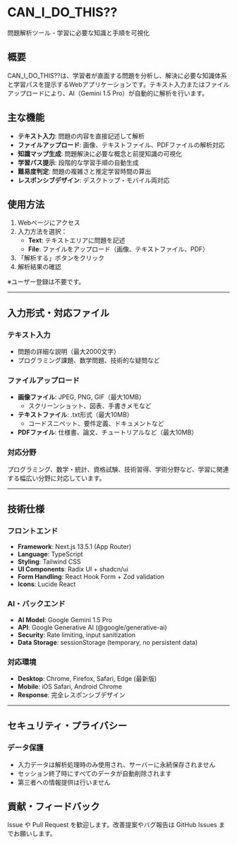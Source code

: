 # CAN_I_DO_THIS??

問題解析ツール - 学習に必要な知識と手順を可視化

## 概要

CAN_I_DO_THIS??は、学習者が直面する問題を分析し、解決に必要な知識体系と学習パスを提示するWebアプリケーションです。テキスト入力またはファイルアップロードにより、AI（Gemini 1.5 Pro）が自動的に解析を行います。

## 主な機能

- **テキスト入力**: 問題の内容を直接記述して解析
- **ファイルアップロード**: 画像、テキストファイル、PDFファイルの解析対応
- **知識マップ生成**: 問題解決に必要な概念と前提知識の可視化
- **学習パス提示**: 段階的な学習手順の自動生成
- **難易度判定**: 問題の複雑さと推定学習時間の算出
- **レスポンシブデザイン**: デスクトップ・モバイル両対応

## 使用方法

1. Webページにアクセス
2. 入力方法を選択：
   - **Text**: テキストエリアに問題を記述
   - **File**: ファイルをアップロード（画像、テキストファイル、PDF）
3. 「解析する」ボタンをクリック
4. 解析結果の確認

※ユーザー登録は不要です。

---

## 入力形式・対応ファイル

### テキスト入力
- 問題の詳細な説明（最大2000文字）
- プログラミング課題、数学問題、技術的な疑問など

### ファイルアップロード
- **画像ファイル**: JPEG, PNG, GIF（最大10MB）
  - スクリーンショット、図表、手書きメモなど
- **テキストファイル**: .txt形式（最大10MB）
  - コードスニペット、要件定義、ドキュメントなど  
- **PDFファイル**: 仕様書、論文、チュートリアルなど（最大10MB）

### 対応分野
プログラミング、数学・統計、資格試験、技術習得、学術分野など、学習に関連する幅広い分野に対応しています。

---

## 技術仕様

### フロントエンド
- **Framework**: Next.js 13.5.1 (App Router)
- **Language**: TypeScript
- **Styling**: Tailwind CSS
- **UI Components**: Radix UI + shadcn/ui
- **Form Handling**: React Hook Form + Zod validation
- **Icons**: Lucide React

### AI・バックエンド
- **AI Model**: Google Gemini 1.5 Pro
- **API**: Google Generative AI (@google/generative-ai)
- **Security**: Rate limiting, input sanitization
- **Data Storage**: sessionStorage (temporary, no persistent data)

### 対応環境
- **Desktop**: Chrome, Firefox, Safari, Edge (最新版)
- **Mobile**: iOS Safari, Android Chrome
- **Response**: 完全レスポンシブデザイン

---

## セキュリティ・プライバシー

### データ保護
- 入力データは解析処理時のみ使用され、サーバーに永続保存されません
- セッション終了時にすべてのデータが自動削除されます
- 第三者への情報提供は行いません

## 貢献・フィードバック

Issue や Pull Request を歓迎します。改善提案やバグ報告は GitHub Issues までお願いします。
